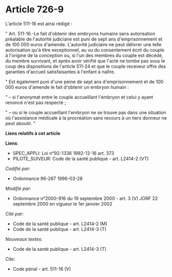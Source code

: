 # Article 726-9

L'article 511-16 est ainsi rédigé :

" Art. 511-16.-Le fait d'obtenir des embryons humains sans autorisation préalable de l'autorité judiciaire est puni de sept
ans d'emprisonnement et de 100 000 euros d'amende. L'autorité judiciaire ne peut délivrer une telle autorisation qu'à titre
exceptionnel, au vu du consentement écrit du couple à l'origine de la conception ou, si l'un des membres du couple est
décédé, du membre survivant, et après avoir vérifié que l'acte ne tombe pas sous le coup des dispositions de l'article 511-24
et que le couple receveur offre des garanties d'accueil satisfaisantes à l'enfant à naître.

" Est également puni d'une peine de sept ans d'emprisonnement et de 100 000 euros d'amende le fait d'obtenir un embryon
humain :

" – si l'anonymat entre le couple accueillant l'embryon et celui y ayant renoncé n'est pas respecté ;

" – ou si le couple accueillant l'embryon ne se trouve pas dans une situation où l'assistance médicale à la procréation sans
recours à un tiers donneur ne peut aboutir. "

**Liens relatifs à cet article**

**Liens**:

  - SPEC_APPLI: Loi n°92-1336 1992-12-16 art. 373
  - PILOTE_SUIVEUR: Code de la santé publique - art. L2414-2 (VT)

_Codifié par_:

  - Ordonnance 96-267 1996-03-28

_Modifié par_:

  - Ordonnance n°2000-916 du 19 septembre 2000 - art. 3 (V) JORF 22 septembre 2000 en vigueur le 1er janvier 2002

_Cité par_:

  - Code de la santé publique - art. L2414-2 (M)
  - Code de la santé publique - art. L2414-3 (T)

_Nouveaux textes_:

  - Code de la santé publique - art. L2414-3 (T)

_Cite_:

  - Code pénal - art. 511-16 (V)
